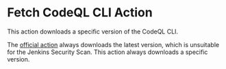 # Fetch CodeQL CLI Action

This action downloads a specific version of the CodeQL CLI.

The [official action](https://github.com/github/codeql/blob/a448db11b57e7bac553af29fd625c39dd86e45e6/.github/actions/fetch-codeql/action.yml) always downloads the latest version, which is unsuitable for the Jenkins Security Scan.
This action always downloads a specific version.
